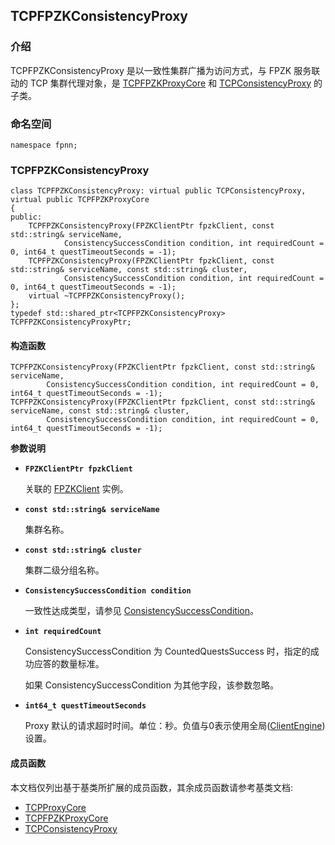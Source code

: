 ## TCPFPZKConsistencyProxy

### 介绍

TCPFPZKConsistencyProxy 是以一致性集群广播为访问方式，与 FPZK 服务联动的 TCP 集群代理对象，是 [TCPFPZKProxyCore](TCPFPZKProxyCore.md) 和  [TCPConsistencyProxy](TCPConsistencyProxy.md) 的子类。

### 命名空间

	namespace fpnn;

### TCPFPZKConsistencyProxy

	class TCPFPZKConsistencyProxy: virtual public TCPConsistencyProxy, virtual public TCPFPZKProxyCore
	{
	public:
		TCPFPZKConsistencyProxy(FPZKClientPtr fpzkClient, const std::string& serviceName,
				ConsistencySuccessCondition condition, int requiredCount = 0, int64_t questTimeoutSeconds = -1);
		TCPFPZKConsistencyProxy(FPZKClientPtr fpzkClient, const std::string& serviceName, const std::string& cluster,
				ConsistencySuccessCondition condition, int requiredCount = 0, int64_t questTimeoutSeconds = -1);
		virtual ~TCPFPZKConsistencyProxy();
	};
	typedef std::shared_ptr<TCPFPZKConsistencyProxy> TCPFPZKConsistencyProxyPtr;

#### 构造函数

	TCPFPZKConsistencyProxy(FPZKClientPtr fpzkClient, const std::string& serviceName,
			ConsistencySuccessCondition condition, int requiredCount = 0, int64_t questTimeoutSeconds = -1);
	TCPFPZKConsistencyProxy(FPZKClientPtr fpzkClient, const std::string& serviceName, const std::string& cluster,
			ConsistencySuccessCondition condition, int requiredCount = 0, int64_t questTimeoutSeconds = -1);

**参数说明**

* **`FPZKClientPtr fpzkClient`**

	关联的 [FPZKClient](FPZKClient.md) 实例。

* **`const std::string& serviceName`**

	集群名称。

* **`const std::string& cluster`**

	集群二级分组名称。

* **`ConsistencySuccessCondition condition`**

	一致性达成类型，请参见 [ConsistencySuccessCondition](TCPConsistencyProxy.md#ConsistencySuccessCondition)。

* **`int requiredCount`**

	ConsistencySuccessCondition 为 CountedQuestsSuccess 时，指定的成功应答的数量标准。

	如果 ConsistencySuccessCondition 为其他字段，该参数忽略。

* **`int64_t questTimeoutSeconds`**

	Proxy 默认的请求超时时间。单位：秒。负值与0表示使用全局([ClientEngine](../core/ClientEngine.md))设置。

#### 成员函数

本文档仅列出基于基类所扩展的成员函数，其余成员函数请参考基类文档:

+ [TCPProxyCore](TCPProxyCore.md)
+ [TCPFPZKProxyCore](TCPFPZKProxyCore.md)
+ [TCPConsistencyProxy](TCPConsistencyProxy.md)
